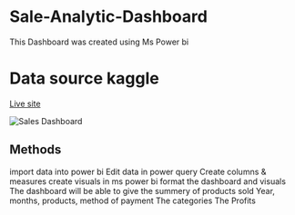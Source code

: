 # Sale-Analytic-Dashboard
This Dashboard was created using Ms Power bi 
# Data source kaggle

[Live site](https://www.novypro.com/project/sales-13)

![Sales Dashboard](https://ibb.co/Bzpv8QS)
## Methods
import data into power bi
Edit data in power query
Create columns & measures
create visuals in ms power bi
format the dashboard and visuals
The dashboard will be able to give the summery of products sold Year, months, products, method of payment
The categories 
The Profits
